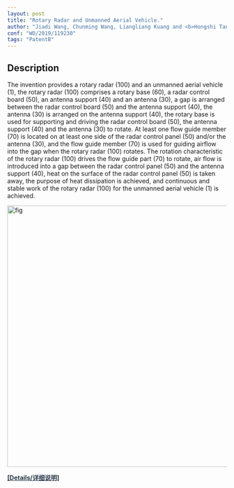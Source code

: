 ```yaml
---
layout: post
title: "Rotary Radar and Unmanned Aerial Vehicle."
author: "Jiadi Wang, Chunming Wang, Liangliang Kuang and <b>Hongshi Tan</b>."
conf: "WO/2019/119230"
tags: "PatentB"
---
```


<h2 class="tags-item-label">Description</h2>

The invention provides a rotary radar (100) and an unmanned aerial vehicle (1), the rotary radar (100) comprises a rotary base (60), a radar control board (50), an antenna support (40) and an antenna (30), a gap is arranged between the radar control board (50) and the antenna support (40), the antenna (30) is arranged on the antenna support (40), the rotary base is used for supporting and driving the radar control board (50), the antenna support (40) and the antenna (30) to rotate. At least one flow guide member (70) is located on at least one side of the radar control panel (50) and/or the antenna (30), and the flow guide member (70) is used for guiding airflow into the gap when the rotary radar (100) rotates. The rotation characteristic of the rotary radar (100) drives the flow guide part (70) to rotate, air flow is introduced into a gap between the radar control panel (50) and the antenna support (40), heat on the surface of the radar control panel (50) is taken away, the purpose of heat dissipation is achieved, and continuous and stable work of the rotary radar (100) for the unmanned aerial vehicle (1) is achieved.

<img src="../imgs/p2.png" alt="fig" width="600"/>


<a href="https://patentscope.wipo.int/search/zh/detail.jsf?docId=WO2019119230" style="color:#283747;"><b>[Details/详细说明]</b></a>
